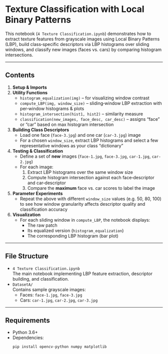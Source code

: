 # Texture Classification with Local Binary Patterns

This notebook (`4 Texture Classification.ipynb`) demonstrates how to extract texture features from grayscale images using Local Binary Patterns (LBP), build class‐specific descriptors via LBP histograms over sliding windows, and classify new images (faces vs. cars) by comparing histogram intersections.

---

## Contents

1. **Setup & Imports**  
2. **Utility Functions**  
   - `histogram_equalization(img)` – for visualizing window contrast  
   - `compute_LBP(img, window_size)` – sliding‐window LBP extraction with per‐window histograms & plots  
   - `histogram_intersection(hist1, hist2)` – similarity measure  
   - `classification(new_images, face_desc, car_desc)` – assigns “face” or “car” based on max histogram intersection  
3. **Building Class Descriptors**  
   - Load one face (`face-3.jpg`) and one car (`car-3.jpg`) image  
   - For a chosen `window_size`, extract LBP histograms and select a few representative windows as your class “dictionary”  
4. **Testing & Classification**  
   - Define a set of **new** images (`face-1.jpg`, `face-3.jpg`, `car-1.jpg`, `car-2.jpg`)  
   - For each image:  
     1. Extract LBP histograms over the same window size  
     2. Compute histogram intersection against each face‐descriptor and car‐descriptor  
     3. Compare the **maximum** face vs. car scores to label the image  
5. **Parameter Experiments**  
   - Repeat the above with different `window_size` values (e.g. 50, 80, 100) to see how window granularity affects descriptor quality and classification accuracy  
6. **Visualization**  
   - For each sliding window in `compute_LBP`, the notebook displays:  
     - The raw patch  
     - Its equalized version (`histogram_equalization`)  
     - The corresponding LBP histogram (bar plot)  

---

## File Structure

- `4 Texture Classification.ipynb`  
  The main notebook implementing LBP feature extraction, descriptor building, and classification.  
- `DatasetA/`  
  Contains sample grayscale images:  
  - Faces: `face-1.jpg`, `face-3.jpg`  
  - Cars: `car-1.jpg`, `car-2.jpg`, `car-3.jpg`  

---

## Requirements

- Python 3.6+  
- Dependencies:
  ```bash
  pip install opencv-python numpy matplotlib
